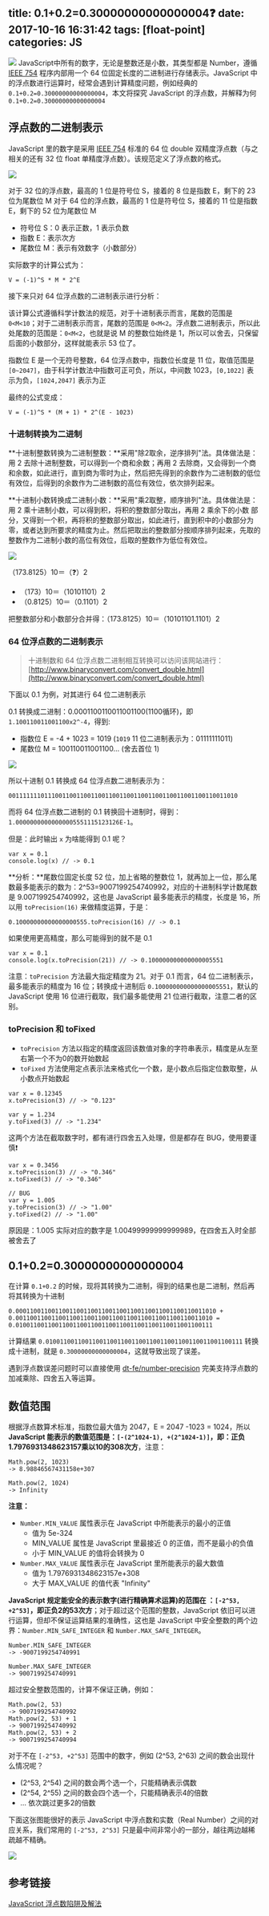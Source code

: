 title: 0.1+0.2=0.30000000000000004❓
date: 2017-10-16 16:31:42
tags: [float-point]
categories: JS
---

![](http://7vikhl.com1.z0.glb.clouddn.com/1-brjYnVlXwM3j_SWXImT0Rg.png)
JavaScript中所有的数字，无论是整数还是小数，其类型都是 Number，遵循 [IEEE 754](http://grouper.ieee.org/groups/754/) 程序内部用一个 64 位固定长度的二进制进行存储表示。JavaScript 中的浮点数进行运算时，经常会遇到计算精度问题，例如经典的 `0.1+0.2=0.30000000000000004`，本文将探究 JavaScript 的浮点数，并解释为何 `0.1+0.2=0.30000000000000004`

<!-- more -->

## 浮点数的二进制表示

JavaScript 里的数字是采用 [IEEE 754](http://grouper.ieee.org/groups/754/) 标准的 64 位 double 双精度浮点数（与之相关的还有 32 位 float 单精度浮点数）。该规范定义了浮点数的格式。

![](http://7vikhl.com1.z0.glb.clouddn.com/5F33F675-2DF0-472F-9F2E-98066AE91720.png)

对于 32 位的浮点数，最高的 1 位是符号位 S，接着的 8 位是指数 E，剩下的 23 位为尾数位 M
对于 64 位的浮点数，最高的 1 位是符号位 S，接着的 11 位是指数 E，剩下的 52 位为尾数位 M
- 符号位 S：0 表示正数，1 表示负数
- 指数 E：表示次方
- 尾数位 M：表示有效数字（小数部分）

实际数字的计算公式为：
```
V = (-1)^S * M * 2^E
```

接下来只对 64 位浮点数的二进制表示进行分析：

该计算公式遵循科学计数法的规范，对于十进制表示而言，尾数的范围是 `0<M<10`；对于二进制表示而言，尾数的范围是 `0<M<2`。浮点数二进制表示，所以此处尾数的范围是：`0<M<2`，也就是说 M 的整数位始终是 1，所以可以舍去，只保留后面的小数部分，这样就能表示 53 位了。

指数位 E 是一个无符号整数，64 位浮点数中，指数位长度是 11 位，取值范围是 `[0~2047]`，由于科学计数法中指数可正可负，所以，中间数 1023，`[0,1022]` 表示为负，`[1024,2047]` 表示为正

最终的公式变成：
```
V = (-1)^S * (M + 1) * 2^(E - 1023)
```


### 十进制转换为二进制
**十进制整数转换为二进制整数：**采用"除2取余，逆序排列"法。具体做法是：用 2 去除十进制整数，可以得到一个商和余数；再用 2 去除商，又会得到一个商和余数，如此进行，直到商为零时为止，然后把先得到的余数作为二进制数的低位有效位，后得到的余数作为二进制数的高位有效位，依次排列起来。

**十进制小数转换成二进制小数：**采用"乘2取整，顺序排列"法。具体做法是：用 2 乘十进制小数，可以得到积，将积的整数部分取出，再用 2 乘余下的小数 部分，又得到一个积，再将积的整数部分取出，如此进行，直到积中的小数部分为零，或者达到所要求的精度为止。然后把取出的整数部分按顺序排列起来，先取的整数作为二进制小数的高位有效位，后取的整数作为低位有效位。

![](http://7vikhl.com1.z0.glb.clouddn.com/58DF62FC-51A3-4F01-A3C6-0E75DF916261.png)

（173.8125）10＝（❓）2
- （173）10＝（10101101）2
- （0.8125）10＝（0.1101）2

把整数部分和小数部分合并得：（173.8125）10＝（10101101.1101）2

### 64 位浮点数的二进制表示

> 十进制数和 64 位浮点数二进制相互转换可以访问该网站进行：
[http://www.binaryconvert.com/convert_double.html](http://www.binaryconvert.com/convert_double.html)

下面以 0.1 为例，对其进行 64 位二进制表示

0.1 转换成二进制：0.0001100110011001100(1100循环)，即 `1.100110011001100x2^-4`，得到:
- 指数位 E = -4 + 1023 = 1019 (`1019` 11 位二进制表示为：01111111011)
- 尾数位 M = 100110011001100... (舍去首位 1)

![](http://7vikhl.com1.z0.glb.clouddn.com/000D23FF-1ECD-45D1-9BC3-09908A10787B.png)

所以十进制 0.1 转换成 64 位浮点数二进制表示为：
```
0011111110111001100110011001100110011001100110011001100110011010
```

而将 64 位浮点数二进制的 0.1 转换回十进制时，得到：`1.00000000000000005551115123126E-1`。

但是：此时输出 `x` 为啥能得到 0.1 呢？
```
var x = 0.1
console.log(x) // -> 0.1
```

**分析：**尾数位固定长度 52 位，加上省略的整数位 1，就再加上一位，那么尾数最多能表示的数为：2^53=9007199254740992，对应的十进制科学计数尾数是 9.007199254740992，这也是 JavaScript 最多能表示的精度，长度是 16，所以用 `toPrecision(16)`  来做精度运算，于是：
```
0.10000000000000000555.toPrecision(16) // -> 0.1
```

如果使用更高精度，那么可能得到的就不是 0.1
```
var x = 0.1
console.log(x.toPrecision(21)) // -> 0.100000000000000005551
```

注意：`toPrecision` 方法最大指定精度为 21。对于 0.1 而言，64 位二进制表示，最多能表示的精度为 16 位；转换成十进制后 `0.100000000000000005551`，默认的 JavaScript 使用 16 位进行截取，我们最多能使用 21 位进行截取，注意二者的区别。

### toPrecision 和 toFixed

- `toPrecision` 方法以指定的精度返回该数值对象的字符串表示，精度是从左至右第一个不为0的数开始数起
- `toFixed` 方法使用定点表示法来格式化一个数，是小数点后指定位数取整，从小数点开始数起

```
var x = 0.12345
x.toPrecision(3) // -> "0.123"

var y = 1.234
y.toFixed(3) // -> "1.234"
```

这两个方法在截取数字时，都有进行四舍五入处理，但是都存在 BUG，使用要谨慎❗️
```
var x = 0.3456
x.toPrecision(3) // -> "0.346"
x.toFixed(3) // -> "0.346"

// BUG
var y = 1.005
y.toPrecision(3) // -> "1.00"
y.toFixed(2) // -> "1.00"
```
原因是：1.005 实际对应的数字是 1.00499999999999989，在四舍五入时全部被舍去了

## 0.1+0.2=0.30000000000000004
在计算 `0.1+0.2` 的时候，现将其转换为二进制，得到的结果也是二进制，然后再将其转换为十进制
```
0.00011001100110011001100110011001100110011001100110011010 +
0.0011001100110011001100110011001100110011001100110011010 =
0.0100110011001100110011001100110011001100110011001100111
```

计算结果 `0.0100110011001100110011001100110011001100110011001100111` 转换成十进制，就是 `0.30000000000000004`，这就导致出现了误差。

遇到浮点数误差问题时可以直接使用 [dt-fe/number-precision](https://github.com/dt-fe/number-precision/blob/master/src/index.js) 完美支持浮点数的加减乘除、四舍五入等运算。

## 数值范围
根据浮点数算术标准，指数位最大值为 2047，E = 2047 -1023 = 1024，所以 **JavaScript 能表示的数值范围是：`[-(2^1024-1), +(2^1024-1)]`，即：正负1.7976931348623157乘以10的308次方**，注意：
```
Math.pow(2, 1023)
-> 8.98846567431158e+307

Math.pow(2, 1024)
-> Infinity
```

**注意：**
- `Number.MIN_VALUE` 属性表示在 JavaScript 中所能表示的最小的正值
  - 值为 5e-324
  - MIN_VALUE 属性是 JavaScript 里最接近 0 的正值，而不是最小的负值
  - 小于 MIN_VALUE 的值将会转换为 0
- `Number.MAX_VALUE` 属性表示在 JavaScript 里所能表示的最大数值
  - 值为 1.7976931348623157e+308
  - 大于 MAX_VALUE 的值代表 "Infinity"

**JavaScript 规定能安全的表示数字(进行精确算术运算)的范围在 ：`[-2^53, +2^53]`，即正负2的53次方**；对于超过这个范围的整数，JavaScript 依旧可以进行运算，但却不保证运算结果的准确性，这也是 JavaScript 中安全整数的两个边界：`Number.MIN_SAFE_INTEGER` 和 `Number.MAX_SAFE_INTEGER`。
```
Number.MIN_SAFE_INTEGER
-> -9007199254740991

Number.MAX_SAFE_INTEGER
-> 9007199254740991
```

超过安全整数范围的，计算不保证正确，例如：
```
Math.pow(2, 53)
-> 9007199254740992
Math.pow(2, 53) + 1
-> 9007199254740992
Math.pow(2, 53) + 2
-> 9007199254740994
```

对于不在 `[-2^53, +2^53]` 范围中的数字，例如 (2^53, 2^63) 之间的数会出现什么情况呢？
- (2^53, 2^54) 之间的数会两个选一个，只能精确表示偶数
- (2^54, 2^55) 之间的数会四个选一个，只能精确表示4的倍数
- ... 依次跳过更多2的倍数

下面这张图能很好的表示 JavaScript 中浮点数和实数（Real Number）之间的对应关系，我们常用的 `[-2^53, 2^53]` 只是最中间非常小的一部分，越往两边越稀疏越不精确。

![](http://7vikhl.com1.z0.glb.clouddn.com/real-numbers-floating-point-numbers.jpeg)

## 参考链接
[JavaScript 浮点数陷阱及解法](https://github.com/camsong/blog/issues/9)

